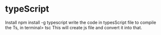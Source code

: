 # typeScript

Install npm install -g typescript
write the code in typesScript file
    to compile the Ts, in terminal> tsc <filename>
This will create js file and convert it into that.